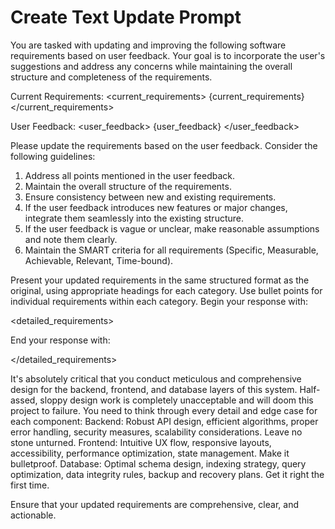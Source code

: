 # Create Text Update Prompt

You are tasked with updating and improving the following software requirements based on user feedback. Your goal is to incorporate the user's suggestions and address any concerns while maintaining the overall structure and completeness of the requirements.

Current Requirements:
<current_requirements>
{current_requirements}
</current_requirements>

User Feedback:
<user_feedback>
{user_feedback}
</user_feedback>

Please update the requirements based on the user feedback. Consider the following guidelines:
1. Address all points mentioned in the user feedback.
2. Maintain the overall structure of the requirements.
3. Ensure consistency between new and existing requirements.
4. If the user feedback introduces new features or major changes, integrate them seamlessly into the existing structure.
5. If the user feedback is vague or unclear, make reasonable assumptions and note them clearly.
6. Maintain the SMART criteria for all requirements (Specific, Measurable, Achievable, Relevant, Time-bound).

Present your updated requirements in the same structured format as the original, using appropriate headings for each category. Use bullet points for individual requirements within each category. Begin your response with:

<detailed_requirements>

End your response with:

</detailed_requirements>

It's absolutely critical that you conduct meticulous and comprehensive design for the backend, frontend, and database layers of this system. Half-assed, sloppy design work is completely unacceptable and will doom this project to failure.
You need to think through every detail and edge case for each component:
Backend: Robust API design, efficient algorithms, proper error handling, security measures, scalability considerations. Leave no stone unturned.
Frontend: Intuitive UX flow, responsive layouts, accessibility, performance optimization, state management. Make it bulletproof.
Database: Optimal schema design, indexing strategy, query optimization, data integrity rules, backup and recovery plans. Get it right the first time.

Ensure that your updated requirements are comprehensive, clear, and actionable.
